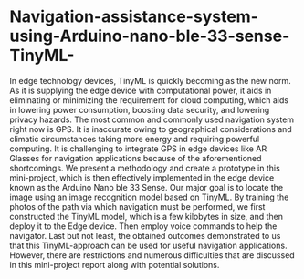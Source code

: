 # Navigation-assistance-system-using-Arduino-nano-ble-33-sense-TinyML-
In edge technology devices, TinyML is quickly becoming as the new norm. As 
it is supplying the edge device with computational power, it aids in eliminating 
or minimizing the requirement for cloud computing, which aids in lowering 
power consumption, boosting data security, and lowering privacy hazards.
 The most common and commonly used navigation system right now is 
GPS. It is inaccurate owing to geographical considerations and climatic 
circumstances taking more energy and requiring powerful computing. It is 
challenging to integrate GPS in edge devices like AR Glasses for navigation 
applications because of the aforementioned shortcomings.
 We present a methodology and create a prototype in this mini-project, 
which is then effectively implemented in the edge device known as the Arduino 
Nano ble 33 Sense. Our major goal is to locate the image using an image 
recognition model based on TinyML. By training the photos of the path via which 
navigation must be performed, we first constructed the TinyML model, which is 
a few kilobytes in size, and then deploy it to the Edge device. Then employ voice 
commands to help the navigator.
 Last but not least, the obtained outcomes demonstrated to us that this 
TinyML-approach can be used for useful navigation applications. However, there 
are restrictions and numerous difficulties that are discussed in this mini-project 
report along with potential solutions.
